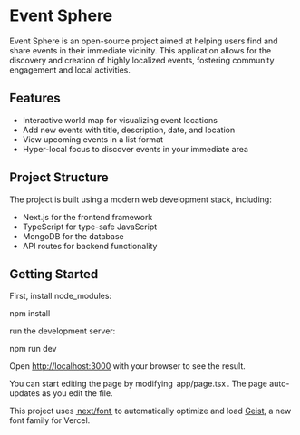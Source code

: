 # Event Sphere

Event Sphere is an open-source project aimed at helping users find and share events in their immediate vicinity. This application allows for the discovery and creation of highly localized events, fostering community engagement and local activities.

## Features

- Interactive world map for visualizing event locations
- Add new events with title, description, date, and location
- View upcoming events in a list format
- Hyper-local focus to discover events in your immediate area

## Project Structure

The project is built using a modern web development stack, including:

- Next.js for the frontend framework
- TypeScript for type-safe JavaScript
- MongoDB for the database
- API routes for backend functionality

## Getting Started

First, install node_modules:

npm install

run the development server:

npm run dev ⁠

Open [http://localhost:3000](http://localhost:3000) with your browser to see the result.

You can start editing the page by modifying ⁠ app/page.tsx ⁠. The page auto-updates as you edit the file.

This project uses [⁠ next/font ⁠](https://nextjs.org/docs/app/building-your-application/optimizing/fonts) to automatically optimize and load [Geist](https://vercel.com/font), a new font family for Vercel.
